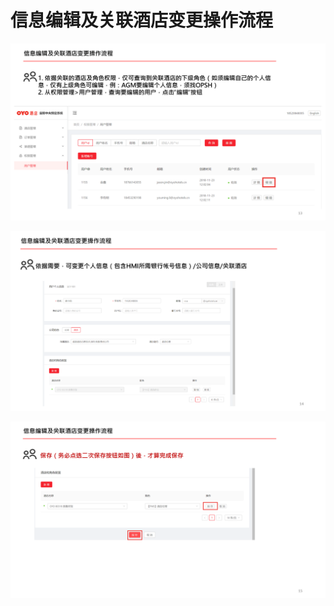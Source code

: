 # 信息编辑及关联酒店变更操作流程

![](../../../.gitbook/assets/image%20%2870%29.png)

![](../../../.gitbook/assets/image%20%2835%29.png)

![](../../../.gitbook/assets/image%20%28147%29.png)

